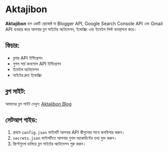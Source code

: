 # Aktajibon

**Aktajibon** হল একটি প্রোজেক্ট যা Blogger API, Google Search Console API এবং Gmail API ব্যবহার করে আপনার ব্লগ সাইটের অটোমেশন, ইন্ডেক্সিং এবং ইমেইল লিস্ট ব্যবস্থাপনা করে।

## ফিচার:
- ব্লগার API ইন্টিগ্রেশন
- গুগল সার্চ কনসোল API ইন্টিগ্রেশন
- ইমেইল অটোমেশন
- সাইটের দ্রুত ইন্ডেক্সিং

## ব্লগ সাইট:
আমাদের ব্লগ সাইট দেখুন: [Aktajibon Blog](https://aktajibon.blogspot.com/)

## সেটআপ গাইড:
1. প্রথমে `config.json` ফাইলটি আপনার API কীগুলোর সাথে কনফিগার করুন।
2. `secrets.json` ফাইলটিতে আপনার গুগল অ্যাকাউন্টের তথ্য যুক্ত করুন।
3. স্ক্রিপ্টগুলো চালিয়ে ব্লগ সাইটের অটোমেশন শুরু করুন।
